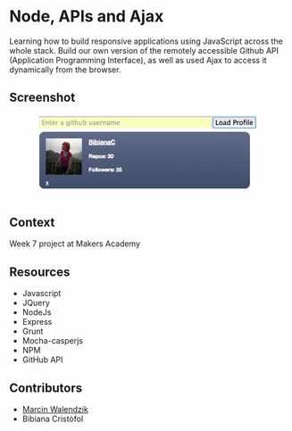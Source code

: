 # Node, APIs and Ajax

Learning how to build responsive applications using JavaScript across the whole stack. Build our own version of the remotely accessible Github API (Application Programming Interface), as well as used Ajax to access it dynamically from the browser.

## Screenshot

<div align="center">
  <img width="80%" src="public/img/screenshot.png">
</div>

## Context

Week 7 project at Makers Academy

## Resources

- Javascript
- JQuery
- NodeJs
- Express
- Grunt
- Mocha-casperjs
- NPM
- GitHub API

## Contributors

- [Marcin Walendzik](https://github.com/marcinwal)
- Bibiana Cristòfol